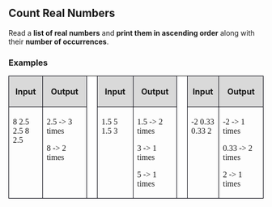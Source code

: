 <H2 LANG="bg-BG" CLASS="western"><SPAN LANG="en-US">Count Real
	Numbers</SPAN></H2>
<P STYLE="margin-top: 0.06in">Read a <B>list of real numbers</B> and
<B>print them in ascending order</B> along with their <B>number of
occurrences</B>.</P>
<H3 CLASS="western">Examples</H3>
<TABLE WIDTH=683 CELLPADDING=4 CELLSPACING=0>
	<COL WIDTH=78>
	<COL WIDTH=118>
	<COL WIDTH=17>
	<COL WIDTH=93>
	<COL WIDTH=114>
	<COL WIDTH=16>
	<COL WIDTH=62>
	<COL WIDTH=120>
	<TR VALIGN=TOP>
		<TD WIDTH=78 BGCOLOR="#d9d9d9" STYLE="border: 1px solid #00000a; padding-top: 0.04in; padding-bottom: 0.04in; padding-left: 0.08in; padding-right: 0.08in">
			<P ALIGN=CENTER><B>Input</B></P>
		</TD>
		<TD WIDTH=118 BGCOLOR="#d9d9d9" STYLE="border: 1px solid #00000a; padding-top: 0.04in; padding-bottom: 0.04in; padding-left: 0.08in; padding-right: 0.08in">
			<P ALIGN=CENTER><B>Output</B></P>
		</TD>
		<TD ROWSPAN=2 WIDTH=17 BGCOLOR="#ffffff" STYLE="border-top: none; border-bottom: 1px solid #00000a; border-left: 1px solid #00000a; border-right: 1px solid #00000a; padding-top: 0in; padding-bottom: 0.04in; padding-left: 0.08in; padding-right: 0.08in">
			<P ALIGN=CENTER><BR>
			</P>
		</TD>
		<TD WIDTH=93 BGCOLOR="#d9d9d9" STYLE="border: 1px solid #00000a; padding-top: 0.04in; padding-bottom: 0.04in; padding-left: 0.08in; padding-right: 0.08in">
			<P ALIGN=CENTER><B>Input</B></P>
		</TD>
		<TD WIDTH=114 BGCOLOR="#d9d9d9" STYLE="border: 1px solid #00000a; padding-top: 0.04in; padding-bottom: 0.04in; padding-left: 0.08in; padding-right: 0.08in">
			<P ALIGN=CENTER><B>Output</B></P>
		</TD>
		<TD ROWSPAN=2 WIDTH=16 BGCOLOR="#ffffff" STYLE="border-top: none; border-bottom: 1px solid #00000a; border-left: 1px solid #00000a; border-right: 1px solid #00000a; padding-top: 0in; padding-bottom: 0.04in; padding-left: 0.08in; padding-right: 0.08in">
			<P ALIGN=CENTER><BR>
			</P>
		</TD>
		<TD WIDTH=62 BGCOLOR="#d9d9d9" STYLE="border: 1px solid #00000a; padding-top: 0.04in; padding-bottom: 0.04in; padding-left: 0.08in; padding-right: 0.08in">
			<P ALIGN=CENTER><B>Input</B></P>
		</TD>
		<TD WIDTH=120 BGCOLOR="#d9d9d9" STYLE="border: 1px solid #00000a; padding-top: 0.04in; padding-bottom: 0.04in; padding-left: 0.08in; padding-right: 0.08in">
			<P ALIGN=CENTER><B>Output</B></P>
		</TD>
	</TR>
	<TR VALIGN=TOP>
		<TD WIDTH=78 STYLE="border: 1px solid #00000a; padding-top: 0.04in; padding-bottom: 0.04in; padding-left: 0.08in; padding-right: 0.08in">
			<P><FONT FACE="Consolas, serif">8 2.5 2.5 8 2.5</FONT></P>
		</TD>
		<TD WIDTH=118 STYLE="border: 1px solid #00000a; padding-top: 0.04in; padding-bottom: 0.04in; padding-left: 0.08in; padding-right: 0.08in">
			<P STYLE="margin-bottom: 0in"><FONT FACE="Consolas, serif">2.5 -&gt;
			3 times</FONT></P>
			<P><FONT FACE="Consolas, serif">8 -&gt; 2 times</FONT></P>
		</TD>
		<TD WIDTH=93 STYLE="border: 1px solid #00000a; padding-top: 0.04in; padding-bottom: 0.04in; padding-left: 0.08in; padding-right: 0.08in">
			<P><FONT FACE="Consolas, serif">1.5 5 1.5 3</FONT></P>
		</TD>
		<TD WIDTH=114 STYLE="border: 1px solid #00000a; padding-top: 0.04in; padding-bottom: 0.04in; padding-left: 0.08in; padding-right: 0.08in">
			<P STYLE="margin-bottom: 0in"><FONT FACE="Consolas, serif">1.5 -&gt;
			2 times</FONT></P>
			<P STYLE="margin-bottom: 0in"><FONT FACE="Consolas, serif">3 -&gt;
			1 times</FONT></P>
			<P><FONT FACE="Consolas, serif">5 -&gt; 1 times</FONT></P>
		</TD>
		<TD WIDTH=62 STYLE="border: 1px solid #00000a; padding-top: 0.04in; padding-bottom: 0.04in; padding-left: 0.08in; padding-right: 0.08in">
			<P><FONT FACE="Consolas, serif">-2 0.33 0.33 2</FONT></P>
		</TD>
		<TD WIDTH=120 STYLE="border: 1px solid #00000a; padding-top: 0.04in; padding-bottom: 0.04in; padding-left: 0.08in; padding-right: 0.08in">
			<P STYLE="margin-bottom: 0in"><FONT FACE="Consolas, serif">-2 -&gt;
			1 times</FONT></P>
			<P STYLE="margin-bottom: 0in"><FONT FACE="Consolas, serif">0.33 -&gt;
			2 times</FONT></P>
			<P><FONT FACE="Consolas, serif">2 -&gt; 1 times</FONT></P>
		</TD>
	</TR>
</TABLE>